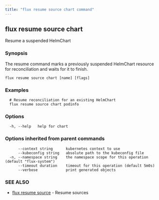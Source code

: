 ```yaml
---
title: "flux resume source chart command"
---
```

## flux resume source chart

Resume a suspended HelmChart

### Synopsis

The resume command marks a previously suspended HelmChart resource for reconciliation and waits for it to finish.

```
flux resume source chart [name] [flags]
```

### Examples

```
  # Resume reconciliation for an existing HelmChart
  flux resume source chart podinfo
```

### Options

```
  -h, --help   help for chart
```

### Options inherited from parent commands

```
      --context string      kubernetes context to use
      --kubeconfig string   absolute path to the kubeconfig file
  -n, --namespace string    the namespace scope for this operation (default "flux-system")
      --timeout duration    timeout for this operation (default 5m0s)
      --verbose             print generated objects
```

### SEE ALSO

* [flux resume source](/cmd/flux_resume_source/)	 - Resume sources

